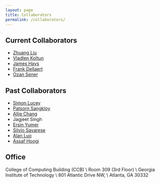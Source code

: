```yaml
---
layout: page
title: Collaborators
permalink: /collaborators/
---
```



## Current Collaborators
* [Zhuang Liu](https://liuzhuang13.github.io/)
* [Vladlen Koltun](http://vladlen.info/)
* [James Hays](https://www.cc.gatech.edu/~hays/)
* [Frank Dellaert](https://twitter.com/fdellaert?lang=en)
* [Ozan Sener](http://ozansener.net/)


## Past Collaborators
* [Simon Lucey](https://www.ri.cmu.edu/ri-faculty/simon-lucey/)
* [Patsorn Sangkloy](https://www.cc.gatech.edu/~psangklo/)
* [Allie Chang](https://alliecc.github.io/)
* Jagjeet Singh
* [Ersin Yumer](http://www.meyumer.com/)
* [Silvio Savarese](http://cvgl.stanford.edu/silvio/)
* [Alan Luo](http://alan.vision/)
* [Assaf Hoogi](https://scholar.google.com/citations?hl=en&user=TXsC5ZkAAAAJ&view_op=list_works&sortby=pubdate)



## Office

College of Computing Building (CCB) \\
Room 309 (3rd Floor) \\
Georgia Institute of Technology \\
801 Atlantic Drive NW, \\
Atlanta, GA 30332
